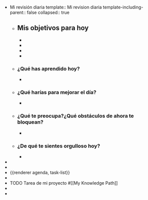 - Mi revisión diaria
  template:: Mi revision diaria
  template-including-parent:: false
  collapsed:: true
	- ## Mis objetivos para hoy
		-
		-
		-
		-
	- ### ¿Qué has aprendido hoy?
		-
	- ### ¿Qué harías para mejorar el día?
		-
	- ### ¿Qué te preocupa?¿Qué obstáculos de ahora te bloquean?
		-
	- ### ¿De qué te sientes orgulloso hoy?
		-
-
-
- {{renderer agenda, task-list}}
-
- TODO Tarea de mi proyecto #[[My Knowledge Path]]
-
-